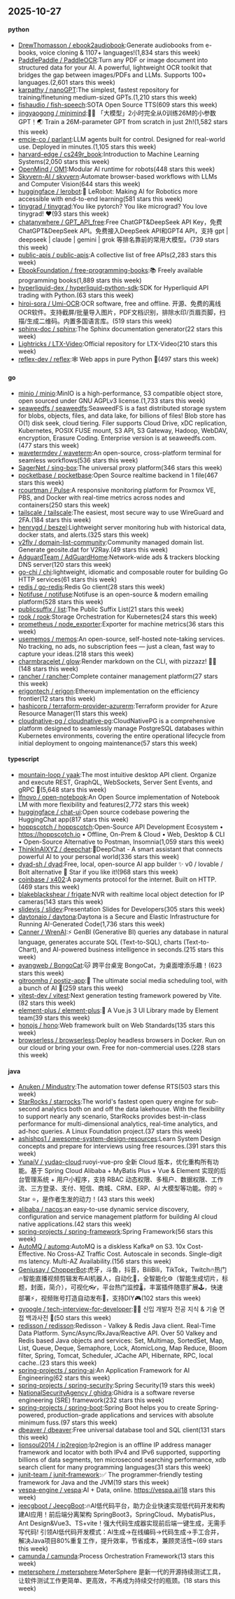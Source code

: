 ## 2025-10-27

#### python
* [DrewThomasson / ebook2audiobook](https://github.com/DrewThomasson/ebook2audiobook):Generate audiobooks from e-books, voice cloning & 1107+ languages!(1,834 stars this week)
* [PaddlePaddle / PaddleOCR](https://github.com/PaddlePaddle/PaddleOCR):Turn any PDF or image document into structured data for your AI. A powerful, lightweight OCR toolkit that bridges the gap between images/PDFs and LLMs. Supports 100+ languages.(2,601 stars this week)
* [karpathy / nanoGPT](https://github.com/karpathy/nanoGPT):The simplest, fastest repository for training/finetuning medium-sized GPTs.(1,210 stars this week)
* [fishaudio / fish-speech](https://github.com/fishaudio/fish-speech):SOTA Open Source TTS(609 stars this week)
* [jingyaogong / minimind](https://github.com/jingyaogong/minimind):🚀🚀 「大模型」2小时完全从0训练26M的小参数GPT！🌏 Train a 26M-parameter GPT from scratch in just 2h!(1,582 stars this week)
* [emcie-co / parlant](https://github.com/emcie-co/parlant):LLM agents built for control. Designed for real-world use. Deployed in minutes.(1,105 stars this week)
* [harvard-edge / cs249r_book](https://github.com/harvard-edge/cs249r_book):Introduction to Machine Learning Systems(2,050 stars this week)
* [OpenMind / OM1](https://github.com/OpenMind/OM1):Modular AI runtime for robots(448 stars this week)
* [Skyvern-AI / skyvern](https://github.com/Skyvern-AI/skyvern):Automate browser-based workflows with LLMs and Computer Vision(644 stars this week)
* [huggingface / lerobot](https://github.com/huggingface/lerobot):🤗 LeRobot: Making AI for Robotics more accessible with end-to-end learning(581 stars this week)
* [tinygrad / tinygrad](https://github.com/tinygrad/tinygrad):You like pytorch? You like micrograd? You love tinygrad! ❤️(93 stars this week)
* [chatanywhere / GPT_API_free](https://github.com/chatanywhere/GPT_API_free):Free ChatGPT&DeepSeek API Key，免费ChatGPT&DeepSeek API。免费接入DeepSeek API和GPT4 API，支持 gpt | deepseek | claude | gemini | grok 等排名靠前的常用大模型。(739 stars this week)
* [public-apis / public-apis](https://github.com/public-apis/public-apis):A collective list of free APIs(2,283 stars this week)
* [EbookFoundation / free-programming-books](https://github.com/EbookFoundation/free-programming-books):📚 Freely available programming books(1,889 stars this week)
* [hyperliquid-dex / hyperliquid-python-sdk](https://github.com/hyperliquid-dex/hyperliquid-python-sdk):SDK for Hyperliquid API trading with Python.(63 stars this week)
* [hiroi-sora / Umi-OCR](https://github.com/hiroi-sora/Umi-OCR):OCR software, free and offline. 开源、免费的离线OCR软件。支持截屏/批量导入图片，PDF文档识别，排除水印/页眉页脚，扫描/生成二维码。内置多国语言库。(519 stars this week)
* [sphinx-doc / sphinx](https://github.com/sphinx-doc/sphinx):The Sphinx documentation generator(22 stars this week)
* [Lightricks / LTX-Video](https://github.com/Lightricks/LTX-Video):Official repository for LTX-Video(210 stars this week)
* [reflex-dev / reflex](https://github.com/reflex-dev/reflex):🕸️ Web apps in pure Python 🐍(497 stars this week)

#### go
* [minio / minio](https://github.com/minio/minio):MinIO is a high-performance, S3 compatible object store, open sourced under GNU AGPLv3 license.(1,733 stars this week)
* [seaweedfs / seaweedfs](https://github.com/seaweedfs/seaweedfs):SeaweedFS is a fast distributed storage system for blobs, objects, files, and data lake, for billions of files! Blob store has O(1) disk seek, cloud tiering. Filer supports Cloud Drive, xDC replication, Kubernetes, POSIX FUSE mount, S3 API, S3 Gateway, Hadoop, WebDAV, encryption, Erasure Coding. Enterprise version is at seaweedfs.com.(477 stars this week)
* [wavetermdev / waveterm](https://github.com/wavetermdev/waveterm):An open-source, cross-platform terminal for seamless workflows(536 stars this week)
* [SagerNet / sing-box](https://github.com/SagerNet/sing-box):The universal proxy platform(346 stars this week)
* [pocketbase / pocketbase](https://github.com/pocketbase/pocketbase):Open Source realtime backend in 1 file(467 stars this week)
* [rcourtman / Pulse](https://github.com/rcourtman/Pulse):A responsive monitoring platform for Proxmox VE, PBS, and Docker with real-time metrics across nodes and containers(250 stars this week)
* [tailscale / tailscale](https://github.com/tailscale/tailscale):The easiest, most secure way to use WireGuard and 2FA.(184 stars this week)
* [henrygd / beszel](https://github.com/henrygd/beszel):Lightweight server monitoring hub with historical data, docker stats, and alerts.(325 stars this week)
* [v2fly / domain-list-community](https://github.com/v2fly/domain-list-community):Community managed domain list. Generate geosite.dat for V2Ray.(49 stars this week)
* [AdguardTeam / AdGuardHome](https://github.com/AdguardTeam/AdGuardHome):Network-wide ads & trackers blocking DNS server(120 stars this week)
* [go-chi / chi](https://github.com/go-chi/chi):lightweight, idiomatic and composable router for building Go HTTP services(61 stars this week)
* [redis / go-redis](https://github.com/redis/go-redis):Redis Go client(28 stars this week)
* [Notifuse / notifuse](https://github.com/Notifuse/notifuse):Notifuse is an open-source & modern emailing platform(528 stars this week)
* [publicsuffix / list](https://github.com/publicsuffix/list):The Public Suffix List(21 stars this week)
* [rook / rook](https://github.com/rook/rook):Storage Orchestration for Kubernetes(24 stars this week)
* [prometheus / node_exporter](https://github.com/prometheus/node_exporter):Exporter for machine metrics(36 stars this week)
* [usememos / memos](https://github.com/usememos/memos):An open-source, self-hosted note-taking services. No tracking, no ads, no subscription fees — just a clean, fast way to capture your ideas.(218 stars this week)
* [charmbracelet / glow](https://github.com/charmbracelet/glow):Render markdown on the CLI, with pizzazz! 💅🏻(148 stars this week)
* [rancher / rancher](https://github.com/rancher/rancher):Complete container management platform(27 stars this week)
* [erigontech / erigon](https://github.com/erigontech/erigon):Ethereum implementation on the efficiency frontier(12 stars this week)
* [hashicorp / terraform-provider-azurerm](https://github.com/hashicorp/terraform-provider-azurerm):Terraform provider for Azure Resource Manager(11 stars this week)
* [cloudnative-pg / cloudnative-pg](https://github.com/cloudnative-pg/cloudnative-pg):CloudNativePG is a comprehensive platform designed to seamlessly manage PostgreSQL databases within Kubernetes environments, covering the entire operational lifecycle from initial deployment to ongoing maintenance(57 stars this week)

#### typescript
* [mountain-loop / yaak](https://github.com/mountain-loop/yaak):The most intuitive desktop API client. Organize and execute REST, GraphQL, WebSockets, Server Sent Events, and gRPC 🦬(5,648 stars this week)
* [lfnovo / open-notebook](https://github.com/lfnovo/open-notebook):An Open Source implementation of Notebook LM with more flexibility and features(2,772 stars this week)
* [huggingface / chat-ui](https://github.com/huggingface/chat-ui):Open source codebase powering the HuggingChat app(817 stars this week)
* [hoppscotch / hoppscotch](https://github.com/hoppscotch/hoppscotch):Open-Source API Development Ecosystem • https://hoppscotch.io • Offline, On-Prem & Cloud • Web, Desktop & CLI • Open-Source Alternative to Postman, Insomnia(1,059 stars this week)
* [ThinkInAIXYZ / deepchat](https://github.com/ThinkInAIXYZ/deepchat):🐬DeepChat - A smart assistant that connects powerful AI to your personal world(336 stars this week)
* [dyad-sh / dyad](https://github.com/dyad-sh/dyad):Free, local, open-source AI app builder ✨ v0 / lovable / Bolt alternative 🌟 Star if you like it!(968 stars this week)
* [coinbase / x402](https://github.com/coinbase/x402):A payments protocol for the internet. Built on HTTP.(469 stars this week)
* [blakeblackshear / frigate](https://github.com/blakeblackshear/frigate):NVR with realtime local object detection for IP cameras(143 stars this week)
* [slidevjs / slidev](https://github.com/slidevjs/slidev):Presentation Slides for Developers(305 stars this week)
* [daytonaio / daytona](https://github.com/daytonaio/daytona):Daytona is a Secure and Elastic Infrastructure for Running AI-Generated Code(1,736 stars this week)
* [Canner / WrenAI](https://github.com/Canner/WrenAI):⚡️ GenBI (Generative BI) queries any database in natural language, generates accurate SQL (Text-to-SQL), charts (Text-to-Chart), and AI-powered business intelligence in seconds.(215 stars this week)
* [ayangweb / BongoCat](https://github.com/ayangweb/BongoCat):🐱 跨平台桌宠 BongoCat，为桌面增添乐趣！(623 stars this week)
* [gitroomhq / postiz-app](https://github.com/gitroomhq/postiz-app):📨 The ultimate social media scheduling tool, with a bunch of AI 🤖(259 stars this week)
* [vitest-dev / vitest](https://github.com/vitest-dev/vitest):Next generation testing framework powered by Vite.(82 stars this week)
* [element-plus / element-plus](https://github.com/element-plus/element-plus):🎉 A Vue.js 3 UI Library made by Element team(39 stars this week)
* [honojs / hono](https://github.com/honojs/hono):Web framework built on Web Standards(135 stars this week)
* [browserless / browserless](https://github.com/browserless/browserless):Deploy headless browsers in Docker. Run on our cloud or bring your own. Free for non-commercial uses.(228 stars this week)

#### java
* [Anuken / Mindustry](https://github.com/Anuken/Mindustry):The automation tower defense RTS(503 stars this week)
* [StarRocks / starrocks](https://github.com/StarRocks/starrocks):The world's fastest open query engine for sub-second analytics both on and off the data lakehouse. With the flexibility to support nearly any scenario, StarRocks provides best-in-class performance for multi-dimensional analytics, real-time analytics, and ad-hoc queries. A Linux Foundation project.(37 stars this week)
* [ashishps1 / awesome-system-design-resources](https://github.com/ashishps1/awesome-system-design-resources):Learn System Design concepts and prepare for interviews using free resources.(391 stars this week)
* [YunaiV / yudao-cloud](https://github.com/YunaiV/yudao-cloud):ruoyi-vue-pro 全新 Cloud 版本，优化重构所有功能。基于 Spring Cloud Alibaba + MyBatis Plus + Vue & Element 实现的后台管理系统 + 用户小程序，支持 RBAC 动态权限、多租户、数据权限、工作流、三方登录、支付、短信、商城、CRM、ERP、AI 大模型等功能。你的 ⭐️ Star ⭐️，是作者生发的动力！(43 stars this week)
* [alibaba / nacos](https://github.com/alibaba/nacos):an easy-to-use dynamic service discovery, configuration and service management platform for building AI cloud native applications.(42 stars this week)
* [spring-projects / spring-framework](https://github.com/spring-projects/spring-framework):Spring Framework(56 stars this week)
* [AutoMQ / automq](https://github.com/AutoMQ/automq):AutoMQ is a diskless Kafka® on S3. 10x Cost-Effective. No Cross-AZ Traffic Cost. Autoscale in seconds. Single-digit ms latency. Multi-AZ Availability.(156 stars this week)
* [Geniusay / ChopperBot](https://github.com/Geniusay/ChopperBot):虎牙，斗鱼，抖音，BiliBili，TikTok，Twitch🔥热门🔥智能直播视频剪辑发布AI机器人，自动化🤖，全智能化⚙（智能生成切片，标题，封面，简介），可视化👓，平台热门监控🌡，丰富插件随意扩展🕹，快速部署⚡，视频账号打造自动发布🌟，支持DIY🎮(102 stars this week)
* [gyoogle / tech-interview-for-developer](https://github.com/gyoogle/tech-interview-for-developer):👶🏻 신입 개발자 전공 지식 & 기술 면접 백과사전 📖(50 stars this week)
* [redisson / redisson](https://github.com/redisson/redisson):Redisson - Valkey & Redis Java client. Real-Time Data Platform. Sync/Async/RxJava/Reactive API. Over 50 Valkey and Redis based Java objects and services: Set, Multimap, SortedSet, Map, List, Queue, Deque, Semaphore, Lock, AtomicLong, Map Reduce, Bloom filter, Spring, Tomcat, Scheduler, JCache API, Hibernate, RPC, local cache..(23 stars this week)
* [spring-projects / spring-ai](https://github.com/spring-projects/spring-ai):An Application Framework for AI Engineering(62 stars this week)
* [spring-projects / spring-security](https://github.com/spring-projects/spring-security):Spring Security(19 stars this week)
* [NationalSecurityAgency / ghidra](https://github.com/NationalSecurityAgency/ghidra):Ghidra is a software reverse engineering (SRE) framework(232 stars this week)
* [spring-projects / spring-boot](https://github.com/spring-projects/spring-boot):Spring Boot helps you to create Spring-powered, production-grade applications and services with absolute minimum fuss.(97 stars this week)
* [dbeaver / dbeaver](https://github.com/dbeaver/dbeaver):Free universal database tool and SQL client(131 stars this week)
* [lionsoul2014 / ip2region](https://github.com/lionsoul2014/ip2region):Ip2region is an offline IP address manager framework and locator with both IPv4 and IPv6 supported, supporting billions of data segments, ten microsecond searching performance, xdb search client for many programming languages(31 stars this week)
* [junit-team / junit-framework](https://github.com/junit-team/junit-framework):✅ The programmer-friendly testing framework for Java and the JVM(19 stars this week)
* [vespa-engine / vespa](https://github.com/vespa-engine/vespa):AI + Data, online. https://vespa.ai(18 stars this week)
* [jeecgboot / JeecgBoot](https://github.com/jeecgboot/JeecgBoot):🔥AI低代码平台，助力企业快速实现低代码开发和构建AI应用！前后端分离架构 SpringBoot3，SpringCloud、MybatisPlus，Ant Design&Vue3、TS+vite！强大代码生成器实现前后端一键生成，无需手写代码! 引领AI低代码开发模式：AI生成→在线编码→代码生成→手工合并，解决Java项目80%重复工作，提升效率，节省成本，兼顾灵活性~(69 stars this week)
* [camunda / camunda](https://github.com/camunda/camunda):Process Orchestration Framework(13 stars this week)
* [metersphere / metersphere](https://github.com/metersphere/metersphere):MeterSphere 是新一代的开源持续测试工具，让软件测试工作更简单、更高效，不再成为持续交付的瓶颈。(18 stars this week)
